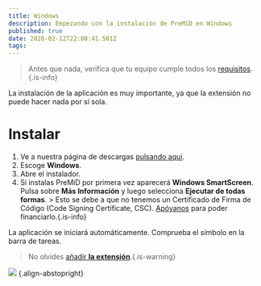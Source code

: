 ```yaml
---
title: Windows
description: Empezando con la instalación de PreMiD en Windows
published: true
date: 2020-02-12T22:08:41.501Z
tags:
---
```


> Antes que nada, verifica que tu equipo cumple todos los [requisitos](/insatll/requirements).{.is-info}

La instalación de la aplicación es muy importante, ya que la extensión no puede hacer nada por sí sola.

# Instalar
1. Ve a nuestra página de descargas [pulsando aquí](https://premid.app/downloads).
2. Escoge **Windows**.
3. Abre el instalador.
4. Si instalas PreMiD por primera vez aparecerá **Windows SmartScreen**. Pulsa sobre **Más Información** y luego selecciona **Ejecutar de todas formas**. > Esto se debe a que no tenemos un Certificado de Firma de Código (Code Signing Certificate, CSC). [Apóyanos](https://www.patreon.com/Timeraa) para poder financiarlo.{.is-info}

La aplicación se iniciará automáticamente. Comprueba el símbolo en la barra de tareas.

> No olvides [añadir **la extensión**](/install).{.is-warning}

![](https://a.icons8.com/djxbtnYm/GBjHDS/svg.svg) {.align-abstopright}